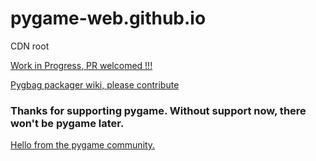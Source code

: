 # pygame-web.github.io
CDN root


[Work in Progress, PR welcomed !!!](https://github.com/pygame-web/pygame-web.github.io/edit/main/README.md)

[Pygbag packager wiki, please contribute](https://github.com/pygame-web/pygbag/wiki)

### Thanks for supporting pygame. Without support now, there won't be pygame later.

[Hello from the pygame community.](https://www.pygame.org/contribute.html)
